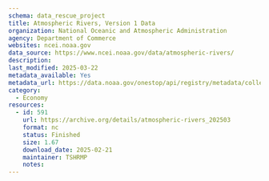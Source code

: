 ```yaml
---
schema: data_rescue_project 
title: Atmospheric Rivers, Version 1 Data
organization: National Oceanic and Atmospheric Administration
agency: Department of Commerce
websites: ncei.noaa.gov
data_source: https://www.ncei.noaa.gov/data/atmospheric-rivers/
description: 
last_modified: 2025-03-22
metadata_available: Yes
metadata_url: https://data.noaa.gov/onestop/api/registry/metadata/collection/unknown/6e653267-5666-4fc4-9aee-9c8e096e0c21/raw/xml
category:
  - Economy
resources:
  - id: 591
    url: https://archive.org/details/atmospheric-rivers_202503
    format: nc
    status: Finished
    size: 1.67
    download_date: 2025-02-21
    maintainer: TSHRMP
    notes: 
---
```

